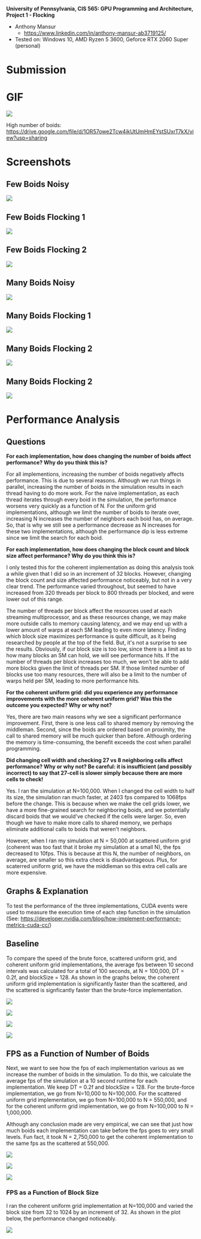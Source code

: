 **University of Pennsylvania, CIS 565: GPU Programming and Architecture,
Project 1 - Flocking**

* Anthony Mansur
  * https://www.linkedin.com/in/anthony-mansur-ab3719125/
* Tested on: Windows 10, AMD Ryzen 5 3600, Geforce RTX 2060 Super (personal)

Submission
====================

# GIF
![](images/boid-small-2.gif)

High number of boids: https://drive.google.com/file/d/1OR57owe2Tcw4ikUtUmHmEYstSUxrT7kX/view?usp=sharing

# Screenshots 

## Few Boids Noisy
![](images/boids-small-noisy.png)

## Few Boids Flocking 1
![](images/boids-small-flocking-1.png)

## Few Boids Flocking 2
![](images/boids-small-flocking-2.png)

## Many Boids Noisy
![](images/boids-big-noisy.png)

## Many Boids Flocking 1
![](images/boids-big-flocking-1.png)

## Many Boids Flocking 2
![](images/boids-big-flocking-2.png)

## Many Boids Flocking 2
![](images/boids-big-flocking-3.png)

# Performance Analysis

## Questions

**For each implementation, how does changing the number of boids affect performance? Why do you think this is?**

For all implementions, increasing the number of boids negatively affects performance. This is due to several reasons. Although we run things in parallel, increasing the number of boids in the simulation results in each thread having to do more work. For the naive implementation, as each thread iterates through every boid in the simulation, the performance worsens very quickly as a function of N. For the uniform grid implementations, although we limit the number of boids to iterate over, increasing N increases the number of neighbors each boid has, on average. So, that is why we still see a performance decrease as N increases for these two implementations, although the performance dip is less extreme since we limit the search for each boid.

**For each implementation, how does changing the block count and block size affect performance? Why do you think this is?**

I only tested this for the coherent implementation as doing this analysis took a while given that I did so in an increment of 32 blocks. However, changing the block count and size affected performance noticeably, but not in a very clear trend. The performance varied throughout, but seemed to have increased from 320 threads per block to 800 threads per blocked, and were lower out of this range.

The number of threads per block affect the resources used at each streaming multiprocessor, and as these resources change, we may make more outside calls to memory causing latency, and we may end up with a lower amount of warps at each SM leading to even more latency. Finding which block size maximizes performance is quite difficult, as it being researched by people at the top of the field. But, it's not a surprise to see the results. Obviously, if our block size is too low, since there is a limit as to how many blocks an SM can hold, we will see performance hits. If the number of threads per block increases too much, we won't be able to add more blocks given the limit of threads per SM. If those limited number of blocks use too many resources, there will also be a limit to the number of warps held per SM, leading to more performance hits.

**For the coherent uniform grid: did you experience any performance improvements with the more coherent uniform grid? Was this the outcome you expected? Why or why not?**

Yes, there are two main reasons why we see a significant performance improvement. First, there is one less call to shared memory by removing the middleman. Second, since the boids are ordered based on proximity, the call to shared memory will be much quicker than before. Although ordering the memory is time-consuming, the benefit exceeds the cost when parallel programming.

**Did changing cell width and checking 27 vs 8 neighboring cells affect performance? Why or why not? Be careful: it is insufficient (and possibly incorrect) to say that 27-cell is slower simply because there are more cells to check!**

Yes. I ran the simulation at N=100,000. When I changed the cell width to half its size, the simulation ran much faster, at 2403 fps compared to 1068fps before the change. This is because when we make the cell grids lower, we have a more fine-grained search for neighboring boids, and we potentially discard boids that we would've checked if the cells were larger. So, even though we have to make more calls to shared memory, we perhaps eliminate additional calls to boids that weren't neighbors.

However, when I ran my simulation at N = 50,000 at scattered uniform grid (coherent was too fast that it broke my simulation at a small N), the fps decreased to 10fps. This is because at this N, the number of neighbors, on average, are smaller so this extra check is disadvantageous. Plus, for scaterred uniform grid, we have the middleman so this extra cell calls are more expensive.

## Graphs & Explanation
To test the performance of the three implementations, CUDA events were used to measure the execution time of each step function in the simulation (See: https://developer.nvidia.com/blog/how-implement-performance-metrics-cuda-cc/)

## Baseline
To compare the speed of the brute force, scattered uniform grid, and coherent uniform grid implementations, the average fps between 10 second intervals was calculated for a total of 100 seconds, at N = 100,000, DT = 0.2f, and blockSize = 128. As shown in the graphs below, the coherent uniform grid implementation is significantly faster than the scattered, and the scattered is signficantly faster than the brute-force implementation.

![](images/naive-baseline.png)

![](images/scattered-baseline.png)

![](images/coherent-baseline.png)

![](images/comparison-baseline.png)


## FPS as a Function of Number of Boids
Next, we want to see how the fps of each implementation various as we increase the number of boids in the simulation. To do this, we calculate the average fps of the simulation at a 10 second runtime for each implementation. We keep DT = 0.2f and blockSize = 128. For the brute-force implementation, we go from N=10,000 to N=100,000. For the scattered uniform grid implementation, we go from N=100,000 to N = 550,000, and for the coherent uniform grid implementation, we go from N=100,000 to N = 1,000,000.

Although any conclusion made are very empirical, we can see that just how much boids each implementation can take before the fps goes to very small levels. Fun fact, it took N = 2,750,000 to get the coherent implementation to the same fps as the scattered at 550,000.

![](images/naive-boids.png)

![](images/scattered-boids.png)

![](images/coherent-boids.png)

### FPS as a Function of Block Size
I ran the coherent uniform grid implementation at N=100,000 and varied the block size from 32 to 1024 by an increment of 32. As shown in the plot below, the performance changed noticeably.

![](images/block-size-performance.png)








